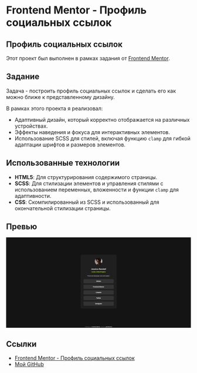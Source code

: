 # Frontend Mentor - Профиль социальных ссылок

## Профиль социальных ссылок

Этот проект был выполнен в рамках задания от [Frontend Mentor](https://www.frontendmentor.io).

## Задание

Задача - построить профиль социальных ссылок и сделать его как можно ближе к представленному дизайну.

В рамках этого проекта я реализовал:

- Адаптивный дизайн, который корректно отображается на различных устройствах.
- Эффекты наведения и фокуса для интерактивных элементов.
- Использование SCSS для стилей, включая функцию `clamp` для гибкой адаптации шрифтов и размеров элементов.

## Использованные технологии

- **HTML5**: Для структурирования содержимого страницы.
- **SCSS**: Для стилизации элементов и управления стилями с использованием переменных, вложенности и функции `clamp` для
  адаптивности.
- **CSS**: Скомпилированный из SCSS и использованный для окончательной стилизации страницы.

## Превью

![Превью проекта](./assets/preview/preview.png)

## Ссылки

- [Frontend Mentor - Профиль социальных ссылок](https://www.frontendmentor.io/challenges/social-media-dashboard-with-theme-switcher-6g3g7j2Qw)
- [Мой GitHub](https://github.com/Petrakoow)